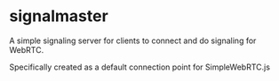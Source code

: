 # signalmaster

A simple signaling server for clients to connect and do signaling for WebRTC.

Specifically created as a default connection point for SimpleWebRTC.js
